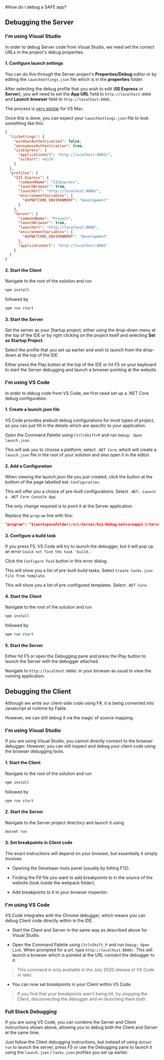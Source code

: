 #How do I debug a SAFE app?

## Debugging the Server

### I'm using Visual Studio

In order to debug Server code from Visual Studio, we need set the correct URLs in the project's debug properties.

#### 1. Configure launch settings

You can do this through the Server project's **Properties/Debug** editor or by editing the `launchSettings.json` file which is in the **properties** folder.

After selecting the debug profile that you wish to edit (**IIS Express** or **Server**), you will need to set the **App URL** field to `http://localhost:8080` and **Launch browser** field to `http://localhost:8085`.

The process is [very similar](https://docs.microsoft.com/en-us/visualstudio/mac/launch-settings?view=vsmac-2019#configure-the-start-url) for VS Mac.

Once this is done, you can expect your `launchSettings.json` file to look something like this:
```json
{
  "iisSettings": {
    "windowsAuthentication": false,
    "anonymousAuthentication": true,
    "iisExpress": {
      "applicationUrl": "http://localhost:8085/",
      "sslPort": 44330
    }
  },
  "profiles": {
    "IIS Express": {
      "commandName": "IISExpress",
      "launchBrowser": true,
      "launchUrl": "http://localhost:8080/",
      "environmentVariables": {
        "ASPNETCORE_ENVIRONMENT": "Development"
      }
    },
    "Server": {
      "commandName": "Project",
      "launchBrowser": true,
      "launchUrl": "http://localhost:8080",
      "environmentVariables": {
        "ASPNETCORE_ENVIRONMENT": "Development"
      },
      "applicationUrl": "http://localhost:8085"
    }
  }
}
```

#### 2. Start the Client

Navigate to the root of the solution and run 

```powershell
npm install
```
followed by

```powershell
npm run start
```

#### 3. Start the Server

Set the server as your Startup project, either using the drop-down menu at the top of the IDE or by right clicking on the project itself and selecting **Set as Startup Project**. 

Select the profile that you set up earlier and wish to launch from the drop-down at the top of the IDE.

Either press the Play button at the top of the IDE or hit F5 on your keyboard to start the Server debugging and launch a browser pointing at the website.


### I'm using VS Code

In order to debug code from VS Code, we first need set up a .NET Core debug configuration.


#### 1. Create a launch.json file

VS Code provides prebuilt debug configurations for most types of project, so you can just fill in the details which are specific to your application.

Open the Command Palette using `Ctrl+Shift+P` and run `Debug: Open launch.json`. 

This will ask you to choose a platform; select `.NET Core`, which will create a `launch.json` file in the root of your solution and also open it in the editor.


#### 2. Add a Configuration

When viewing the launch.json file you just created, click the button at the bottom of the page labelled `Add Configuration`.

This will offer you a choice of pre-built configurations. Select `.NET: Launch a .NET Core Console App`.

The only change required is to point it at the Server application.

Replace the `program` line with this:
```json
"program": "${workspaceFolder}/src/Server/bin/Debug/netcoreapp3.1/Server.dll",
```

#### 3. Configure a build task

If you press F5, VS Code will try to launch the debugger, but it will pop up an error `Could not find the task 'build.`.

Click the `Configure Task` button in this error dialog.

This will show you a list of pre-built build tasks. Select `Create tasks.json file from template`.

This will show you a list of pre-configured templates. Select `.NET Core`.


#### 4. Start the Client

Navigate to the root of the solution and run 

```powershell
npm install
```
followed by

```powershell
npm run start
```

#### 5. Start the Server

Either hit F5 or open the Debugging pane and press the Play button to launch the Server with the debugger attached.

Navigate to `http://localhost:8080/` in your browser as usual to view the running application.


## Debugging the Client

Although we write our client-side code using F#, it is being converted into Javascript at runtime by Fable.

However, we can still debug it via the magic of source mapping.

### I'm using Visual Studio

If you are using Visual Studio, you cannot directly connect to the browser debugger. However, you can still inspect and debug your client code using the browser debugging tools.

#### 1. Start the Client

Navigate to the root of the solution and run 

```powershell
npm install
```
followed by

```powershell
npm run start
```

#### 2. Start the Server

Navigate to the Server project directory and launch it using
```powershell
dotnet run
```

#### 3. Set breakpoints in Client code

The exact instructions will depend on your browser, but essentially it simply involves 

- Opening the Developer tools panel (usually by hitting F12).

- Finding the F# file you want to add breakpoints to in the source of the website (look inside the webpack folder).

- Add breakpoints to it in your browser inspector.

### I'm using VS Code

VS Code integrates with the Chrome debugger, which means you can debug Client code directly within in the IDE.

- Start the Client and Server in the same way as described above for Visual Studio.

- Open the Command Palette using `Ctrl+Shift_P` and run `Debug: Open Link`. When prompted for a url, type `http://localhost:8080/`. This will launch a browser which is pointed at the URL connect the debugger to it.

> This command is only available in the July 2020 release of VS Code or later.

- You can now set breakpoints in your Client within VS Code.

> If you find that your breakpoints aren't being hit, try stopping the Client, disconnecting the debugger and re-launching them both.



### Full Stack Debugging

If you are using VS Code, you can combine the Server and Client instructions shown above, allowing you to debug both the Client and Server at the same time.

Just follow the Client debugging instructions, but instead of using `dotnet run` to launch the server, press F5 or use the Debugging pane to launch it using the `launch.json` / `tasks.json` profiles you set up earlier.